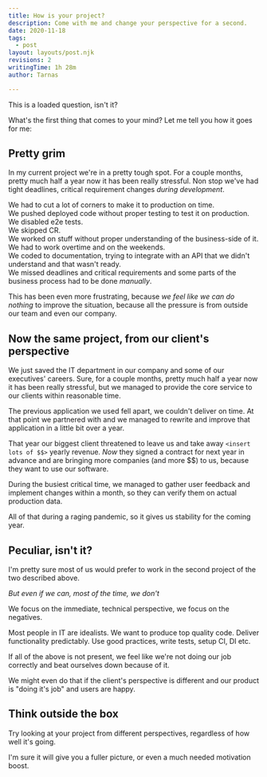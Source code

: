 ```yaml
---
title: How is your project?
description: Come with me and change your perspective for a second.
date: 2020-11-18
tags:
  - post
layout: layouts/post.njk
revisions: 2
writingTime: 1h 28m
author: Tarnas

---
```


This is a loaded question, isn't it?

What's the first thing that comes to your mind?
Let me tell you how it goes for me:

## Pretty grim

In my current project we're in a pretty tough spot.
For a couple months, pretty much half a year now it has been really stressful.
Non stop we've had tight deadlines, critical requirement changes *during development*.

We had to cut a lot of corners to make it to production on time.<br/>
We pushed deployed code without proper testing to test it on production.<br/>
We disabled e2e tests.<br/>
We skipped CR.<br/>
We worked on stuff without proper understanding of the business-side of it.<br/>
We had to work overtime and on the weekends.<br/>
We coded to documentation, trying to integrate with an API that we didn't understand and that wasn't ready.<br/>
We missed deadlines and critical requirements and some parts of the business process had to be done *manually*.

This has been even more frustrating, because *we feel like we can do nothing* to improve the situation, because all the pressure is from outside our team and even our company.

## Now the same project, from our client's perspective

We just saved the IT department in our company and some of our executives' careers.
Sure, for a couple months, pretty much half a year now it has been really stressful, but we managed to provide the core service to our clients within reasonable time.

The previous application we used fell apart, we couldn't deliver on time.
At that point we partnered with <the company I work for> and we managed to rewrite and improve that application in a little bit over a year.

That year our biggest client threatened to leave us and take away `<insert lots of $$>` yearly revenue.
*Now* they signed a contract for next year in advance and are bringing more companies (and more $$) to us, because they want to use our software.

During the busiest critical time, we managed to gather user feedback and implement changes within a month, so they can verify them on actual production data.

All of that during a raging pandemic, so it gives us stability for the coming year.

## Peculiar, isn't it?

I'm pretty sure most of us would prefer to work in the second project of the two described above.

*But even if we can, most of the time, we don't*

We focus on the immediate, technical perspective, we focus on the negatives.

Most people in IT are idealists.
We want to produce top quality code.
Deliver functionality predictably.
Use good practices, write tests, setup CI, DI etc.

If all of the above is not present, we feel like we're not doing our job correctly and beat ourselves down because of it.

We might even do that if the client's perspective is different and our product is "doing it's job" and users are happy.

## Think outside the box

Try looking at your project from different perspectives, regardless of how well it's going.

I'm sure it will give you a fuller picture, or even a much needed motivation boost.

